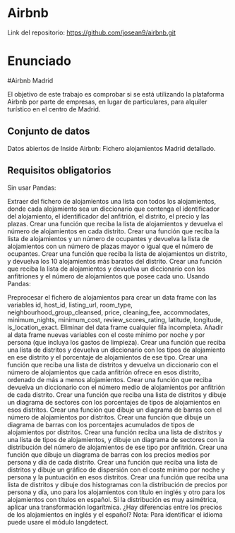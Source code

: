 # Airbnb
Link del repositorio: https://github.com/josean9/airbnb.git
# Enunciado

#Airbnb Madrid

El objetivo de este trabajo es comprobar si se está utilizando la plataforma Airbnb por parte de empresas, en lugar de particulares, para alquiler turístico en el centro de Madrid.

## Conjunto de datos

Datos abiertos de Inside Airbnb: Fichero alojamientos Madrid detallado.

## Requisitos obligatorios

Sin usar Pandas:

Extraer del fichero de alojamientos una lista con todos los alojamientos, donde cada alojamiento sea un diccionario que contenga el identificador del alojamiento, el identificador del anfitrión, el distrito, el precio y las plazas.
Crear una función que reciba la lista de alojamientos y devuelva el número de alojamientos en cada distrito.
Crear una función que reciba la lista de alojamientos y un número de ocupantes y devuelva la lista de alojamientos con un número de plazas mayor o igual que el número de ocupantes.
Crear una función que reciba la lista de alojamientos un distrito, y devuelva los 10 alojamientos más baratos del distrito.
Crear una función que reciba la lista de alojamientos y devuelva un diccionario con los anfitriones y el número de alojamientos que posee cada uno.
Usando Pandas:

Preprocesar el fichero de alojamientos para crear un data frame con las variables id, host_id, listing_url, room_type, neighbourhood_group_cleansed, price, cleaning_fee, accommodates, minimum_nights, minimum_cost, review_scores_rating, latitude, longitude, is_location_exact. Eliminar del data frame cualquier fila incompleta. Añadir al data frame nuevas variables con el coste mínimo por noche y por persona (que incluya los gastos de limpieza).
Crear una función que reciba una lista de distritos y devuelva un diccionario con los tipos de alojamiento en ese distrito y el porcentaje de alojamientos de ese tipo.
Crear una función que reciba una lista de distritos y devuelva un diccionario con el número de alojamientos que cada anfitrión ofrece en esos distrito, ordenado de más a menos alojamientos.
Crear una función que reciba devuelva un diccionario con el número medio de alojamientos por anfitrión de cada distrito.
Crear una función que reciba una lista de distritos y dibuje un diagrama de sectores con los porcentajes de tipos de alojamientos en esos distritos.
Crear una función que dibuje un diagrama de barras con el número de alojamientos por distritos.
Crear una función que dibuje un diagrama de barras con los porcentajes acumulados de tipos de alojamientos por distritos.
Crear una función reciba una lista de distritos y una lista de tipos de alojamientos, y dibuje un diagrama de sectores con la distribución del número de alojamientos de ese tipo por anfitrión.
Crear una función que dibuje un diagrama de barras con los precios medios por persona y día de cada distrito.
Crear una función que reciba una lista de distritos y dibuje un gráfico de dispersión con el coste mínimo por noche y persona y la puntuación en esos distritos.
Crear una función que reciba una lista de distritos y dibuje dos histogramas con la distribución de precios por persona y día, uno para los alojamientos con título en inglés y otro para los alojamientos con títulos en español. Si la distribución es muy asimétrica, aplicar una transformación logarítmica. ¿Hay diferencias entre los precios de los alojamientos en inglés y el español? Nota: Para identificar el idioma puede usare el módulo langdetect.
